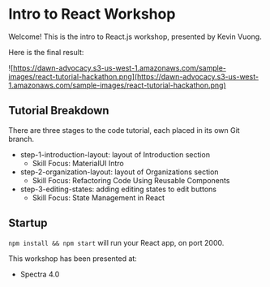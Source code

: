 # Intro to React Workshop

Welcome! This is the intro to React.js workshop, presented by Kevin Vuong.

Here is the final result:

![https://dawn-advocacy.s3-us-west-1.amazonaws.com/sample-images/react-tutorial-hackathon.png](https://dawn-advocacy.s3-us-west-1.amazonaws.com/sample-images/react-tutorial-hackathon.png)

## Tutorial Breakdown

There are three stages to the code tutorial, each placed in its own Git branch.
* step-1-introduction-layout: layout of Introduction section
  * Skill Focus: MaterialUI Intro
* step-2-organization-layout: layout of Organizations section
  * Skill Focus: Refactoring Code Using Reusable Components
* step-3-editing-states: adding editing states to edit buttons
  * Skill Focus: State Management in React

## Startup

`npm install && npm start` will run your React app, on port 2000.

This workshop has been presented at:
* Spectra 4.0
